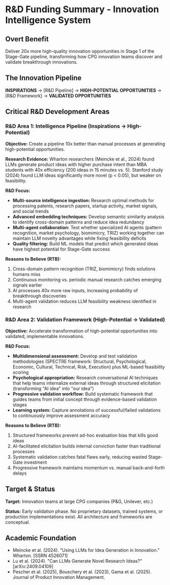 # R&D Funding Summary - Innovation Intelligence System

## Overt Benefit

Deliver 20x more high-quality innovation opportunities in Stage 1 of the Stage-Gate pipeline, transforming how CPG innovation teams discover and validate breakthrough innovations.

## The Innovation Pipeline

**INSPIRATIONS** → [R&D Pipeline] → **HIGH-POTENTIAL OPPORTUNITIES** → [R&D Framework] → **VALIDATED OPPORTUNITIES**

## Critical R&D Development Areas

### R&D Area 1: Intelligence Pipeline (Inspirations → High-Potential)
**Objective:** Create a pipeline 10x better than manual processes at generating high-potential opportunities.

**Research Evidence:** Wharton researchers (Meincke et al., 2024) found LLMs generate product ideas with higher purchase intent than MBA students with 40x efficiency (200 ideas in 15 minutes vs. 5). Stanford study (2024) found LLM ideas significantly more novel (p < 0.05), but weaker on feasibility.

**R&D Focus:**
- **Multi-source intelligence ingestion:** Research optimal methods for processing patents, research papers, startup activity, market signals, and social trends
- **Advanced embedding techniques:** Develop semantic similarity analysis to identify cross-domain patterns and reduce idea redundancy
- **Multi-agent collaboration:** Test whether specialized AI agents (pattern recognition, market psychology, biomimicry, TRIZ) working together can maintain LLM novelty advantages while fixing feasibility deficits
- **Quality filtering:** Build ML models that predict which generated ideas have highest potential for Stage-Gate success

**Reasons to Believe (RTB):**
1. Cross-domain pattern recognition (TRIZ, biomimicry) finds solutions humans miss
2. Continuous monitoring vs. periodic manual research catches emerging signals earlier
3. AI processes 40x more raw inputs, increasing probability of breakthrough discoveries
4. Multi-agent validation reduces LLM feasibility weakness identified in research

### R&D Area 2: Validation Framework (High-Potential → Validated)
**Objective:** Accelerate transformation of high-potential opportunities into validated, implementable innovations.

**R&D Focus:**
- **Multidimensional assessment:** Develop and test validation methodologies (SPECTRE framework: Structural, Psychological, Economic, Cultural, Technical, Risk, Execution) plus ML-based feasibility scoring
- **Psychological appropriation:** Research conversational AI techniques that help teams internalize external ideas through structured elicitation (transforming "AI idea" into "our idea")
- **Progressive validation workflow:** Build systematic framework that guides teams from initial concept through evidence-based validation stages
- **Learning system:** Capture annotations of successful/failed validations to continuously improve assessment accuracy

**Reasons to Believe (RTB):**
1. Structured frameworks prevent ad-hoc evaluation bias that kills good ideas
2. AI-facilitated elicitation builds internal conviction faster than traditional processes
3. Systematic validation catches fatal flaws early, reducing wasted Stage-Gate investment
4. Progressive framework maintains momentum vs. manual back-and-forth delays

## Target & Status

**Target:** Innovation teams at large CPG companies (P&G, Unilever, etc.)

**Status:** Early validation phase. No proprietary datasets, trained systems, or production implementations exist. All architecture and frameworks are conceptual.

## Academic Foundation

- Meincke et al. (2024). "Using LLMs for Idea Generation in Innovation." Wharton. [SSRN 4526071]
- Lu et al. (2024). "Can LLMs Generate Novel Research Ideas?" [arXiv:2409.04109]
- Pescher et al. (2025), Bouschery et al. (2023), Gama et al. (2025). Journal of Product Innovation Management.
